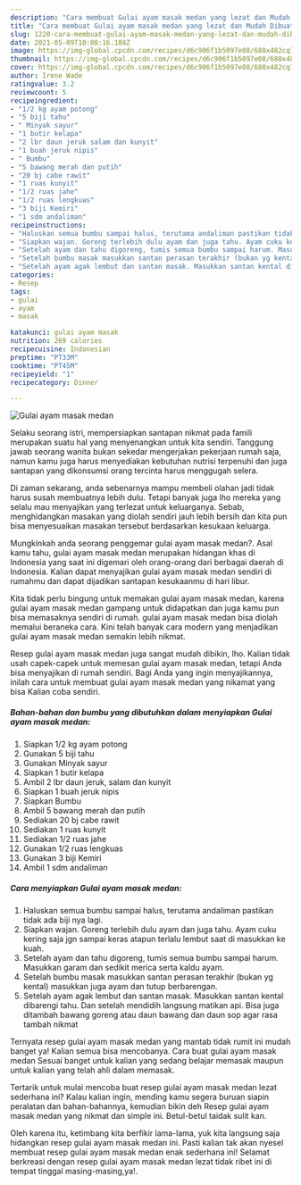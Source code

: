 ```yaml
---
description: "Cara membuat Gulai ayam masak medan yang lezat dan Mudah Dibuat"
title: "Cara membuat Gulai ayam masak medan yang lezat dan Mudah Dibuat"
slug: 1220-cara-membuat-gulai-ayam-masak-medan-yang-lezat-dan-mudah-dibuat
date: 2021-05-09T10:00:16.188Z
image: https://img-global.cpcdn.com/recipes/d6c906f1b5097e08/680x482cq70/gulai-ayam-masak-medan-foto-resep-utama.jpg
thumbnail: https://img-global.cpcdn.com/recipes/d6c906f1b5097e08/680x482cq70/gulai-ayam-masak-medan-foto-resep-utama.jpg
cover: https://img-global.cpcdn.com/recipes/d6c906f1b5097e08/680x482cq70/gulai-ayam-masak-medan-foto-resep-utama.jpg
author: Irene Wade
ratingvalue: 3.2
reviewcount: 5
recipeingredient:
- "1/2 kg ayam potong"
- "5 biji tahu"
- " Minyak sayur"
- "1 butir kelapa"
- "2 lbr daun jeruk salam dan kunyit"
- "1 buah jeruk nipis"
- " Bumbu"
- "5 bawang merah dan putih"
- "20 bj cabe rawit"
- "1 ruas kunyit"
- "1/2 ruas jahe"
- "1/2 ruas lengkuas"
- "3 biji Kemiri"
- "1 sdm andaliman"
recipeinstructions:
- "Haluskan semua bumbu sampai halus, terutama andaliman pastikan tidak ada biji nya lagi."
- "Siapkan wajan. Goreng terlebih dulu ayam dan juga tahu. Ayam cuku kering saja jgn sampai keras atapun terlalu lembut saat di masukkan ke kuah."
- "Setelah ayam dan tahu digoreng, tumis semua bumbu sampai harum. Masukkan garam dan sedikit merica serta kaldu ayam."
- "Setelah bumbu masak masukkan santan perasan terakhir (bukan yg kental) masukkan juga ayam dan tutup berbarengan."
- "Setelah ayam agak lembut dan santan masak. Masukkan santan kental dibarengi tahu. Dan setelah mendidih langsung matikan api. Bisa juga ditambah bawang goreng atau daun bawang dan daun sop agar rasa tambah nikmat"
categories:
- Resep
tags:
- gulai
- ayam
- masak

katakunci: gulai ayam masak 
nutrition: 269 calories
recipecuisine: Indonesian
preptime: "PT33M"
cooktime: "PT45M"
recipeyield: "1"
recipecategory: Dinner

---
```



![Gulai ayam masak medan](https://img-global.cpcdn.com/recipes/d6c906f1b5097e08/680x482cq70/gulai-ayam-masak-medan-foto-resep-utama.jpg)

Selaku seorang istri, mempersiapkan santapan nikmat pada famili merupakan suatu hal yang menyenangkan untuk kita sendiri. Tanggung jawab seorang  wanita bukan sekedar mengerjakan pekerjaan rumah saja, namun kamu juga harus menyediakan kebutuhan nutrisi terpenuhi dan juga santapan yang dikonsumsi orang tercinta harus menggugah selera.

Di zaman  sekarang, anda sebenarnya mampu membeli olahan jadi tidak harus susah membuatnya lebih dulu. Tetapi banyak juga lho mereka yang selalu mau menyajikan yang terlezat untuk keluarganya. Sebab, menghidangkan masakan yang diolah sendiri jauh lebih bersih dan kita pun bisa menyesuaikan masakan tersebut berdasarkan kesukaan keluarga. 



Mungkinkah anda seorang penggemar gulai ayam masak medan?. Asal kamu tahu, gulai ayam masak medan merupakan hidangan khas di Indonesia yang saat ini digemari oleh orang-orang dari berbagai daerah di Indonesia. Kalian dapat menyajikan gulai ayam masak medan sendiri di rumahmu dan dapat dijadikan santapan kesukaanmu di hari libur.

Kita tidak perlu bingung untuk memakan gulai ayam masak medan, karena gulai ayam masak medan gampang untuk didapatkan dan juga kamu pun bisa memasaknya sendiri di rumah. gulai ayam masak medan bisa diolah memalui beraneka cara. Kini telah banyak cara modern yang menjadikan gulai ayam masak medan semakin lebih nikmat.

Resep gulai ayam masak medan juga sangat mudah dibikin, lho. Kalian tidak usah capek-capek untuk memesan gulai ayam masak medan, tetapi Anda bisa menyajikan di rumah sendiri. Bagi Anda yang ingin menyajikannya, inilah cara untuk membuat gulai ayam masak medan yang nikamat yang bisa Kalian coba sendiri.

<!--inarticleads1-->

##### Bahan-bahan dan bumbu yang dibutuhkan dalam menyiapkan Gulai ayam masak medan:

1. Siapkan 1/2 kg ayam potong
1. Gunakan 5 biji tahu
1. Gunakan  Minyak sayur
1. Siapkan 1 butir kelapa
1. Ambil 2 lbr daun jeruk, salam dan kunyit
1. Siapkan 1 buah jeruk nipis
1. Siapkan  Bumbu
1. Ambil 5 bawang merah dan putih
1. Sediakan 20 bj cabe rawit
1. Sediakan 1 ruas kunyit
1. Sediakan 1/2 ruas jahe
1. Gunakan 1/2 ruas lengkuas
1. Gunakan 3 biji Kemiri
1. Ambil 1 sdm andaliman




<!--inarticleads2-->

##### Cara menyiapkan Gulai ayam masak medan:

1. Haluskan semua bumbu sampai halus, terutama andaliman pastikan tidak ada biji nya lagi.
1. Siapkan wajan. Goreng terlebih dulu ayam dan juga tahu. Ayam cuku kering saja jgn sampai keras atapun terlalu lembut saat di masukkan ke kuah.
1. Setelah ayam dan tahu digoreng, tumis semua bumbu sampai harum. Masukkan garam dan sedikit merica serta kaldu ayam.
1. Setelah bumbu masak masukkan santan perasan terakhir (bukan yg kental) masukkan juga ayam dan tutup berbarengan.
1. Setelah ayam agak lembut dan santan masak. Masukkan santan kental dibarengi tahu. Dan setelah mendidih langsung matikan api. Bisa juga ditambah bawang goreng atau daun bawang dan daun sop agar rasa tambah nikmat




Ternyata resep gulai ayam masak medan yang mantab tidak rumit ini mudah banget ya! Kalian semua bisa mencobanya. Cara buat gulai ayam masak medan Sesuai banget untuk kalian yang sedang belajar memasak maupun untuk kalian yang telah ahli dalam memasak.

Tertarik untuk mulai mencoba buat resep gulai ayam masak medan lezat sederhana ini? Kalau kalian ingin, mending kamu segera buruan siapin peralatan dan bahan-bahannya, kemudian bikin deh Resep gulai ayam masak medan yang nikmat dan simple ini. Betul-betul taidak sulit kan. 

Oleh karena itu, ketimbang kita berfikir lama-lama, yuk kita langsung saja hidangkan resep gulai ayam masak medan ini. Pasti kalian tak akan nyesel membuat resep gulai ayam masak medan enak sederhana ini! Selamat berkreasi dengan resep gulai ayam masak medan lezat tidak ribet ini di tempat tinggal masing-masing,ya!.

